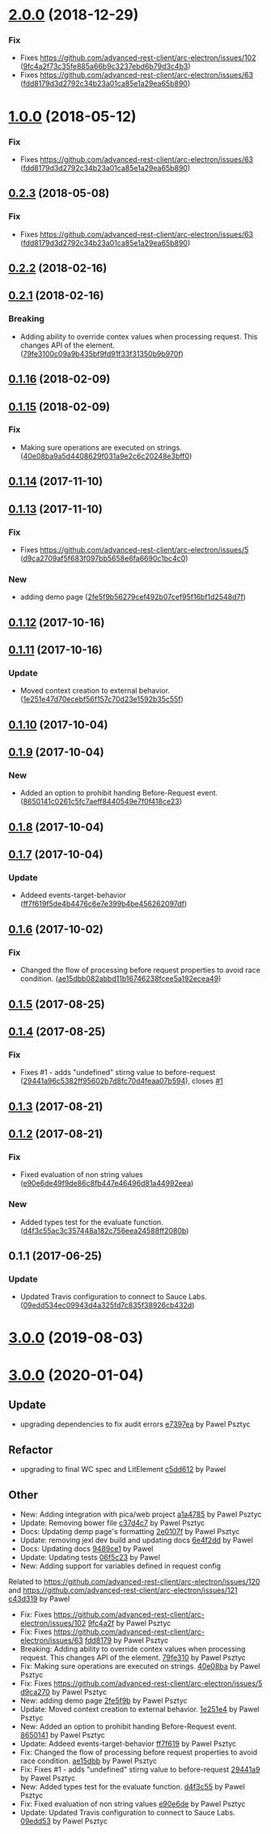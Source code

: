 <a name="2.0.0"></a>
# [2.0.0](https://github.com/advanced-rest-client/variables-evaluator/compare/0.2.1...2.0.0) (2018-12-29)


### Fix

* Fixes https://github.com/advanced-rest-client/arc-electron/issues/102 ([9fc4a2f73c35fe885a66b9c3237ebd6b79d3c4b3](https://github.com/advanced-rest-client/variables-evaluator/commit/9fc4a2f73c35fe885a66b9c3237ebd6b79d3c4b3))
* Fixes https://github.com/advanced-rest-client/arc-electron/issues/63 ([fdd8179d3d2792c34b23a01ca85e1a29ea65b890](https://github.com/advanced-rest-client/variables-evaluator/commit/fdd8179d3d2792c34b23a01ca85e1a29ea65b890))



<a name="1.0.0"></a>
# [1.0.0](https://github.com/advanced-rest-client/variables-evaluator/compare/0.2.1...1.0.0) (2018-05-12)


### Fix

* Fixes https://github.com/advanced-rest-client/arc-electron/issues/63 ([fdd8179d3d2792c34b23a01ca85e1a29ea65b890](https://github.com/advanced-rest-client/variables-evaluator/commit/fdd8179d3d2792c34b23a01ca85e1a29ea65b890))



<a name="0.2.3"></a>
## [0.2.3](https://github.com/advanced-rest-client/variables-evaluator/compare/0.2.1...0.2.3) (2018-05-08)


### Fix

* Fixes https://github.com/advanced-rest-client/arc-electron/issues/63 ([fdd8179d3d2792c34b23a01ca85e1a29ea65b890](https://github.com/advanced-rest-client/variables-evaluator/commit/fdd8179d3d2792c34b23a01ca85e1a29ea65b890))



<a name="0.2.2"></a>
## [0.2.2](https://github.com/advanced-rest-client/variables-evaluator/compare/0.2.1...0.2.2) (2018-02-16)




<a name="0.2.1"></a>
## [0.2.1](https://github.com/advanced-rest-client/variables-evaluator/compare/0.1.16...0.2.1) (2018-02-16)


### Breaking

* Adding ability to override contex values when processing request. This changes API of the element. ([79fe3100c09a9b435bf9fd91f33f31350b9b970f](https://github.com/advanced-rest-client/variables-evaluator/commit/79fe3100c09a9b435bf9fd91f33f31350b9b970f))



<a name="0.1.16"></a>
## [0.1.16](https://github.com/advanced-rest-client/variables-evaluator/compare/0.1.15...0.1.16) (2018-02-09)




<a name="0.1.15"></a>
## [0.1.15](https://github.com/advanced-rest-client/variables-evaluator/compare/0.1.14...0.1.15) (2018-02-09)


### Fix

* Making sure operations are executed on strings. ([40e08ba9a5d4408629f031a9e2c6c20248e3bff0](https://github.com/advanced-rest-client/variables-evaluator/commit/40e08ba9a5d4408629f031a9e2c6c20248e3bff0))



<a name="0.1.14"></a>
## [0.1.14](https://github.com/advanced-rest-client/variables-evaluator/compare/0.1.13...0.1.14) (2017-11-10)




<a name="0.1.13"></a>
## [0.1.13](https://github.com/advanced-rest-client/variables-evaluator/compare/0.1.12...0.1.13) (2017-11-10)


### Fix

* Fixes https://github.com/advanced-rest-client/arc-electron/issues/5 ([d9ca2709af5f683f097bb5658e6fa6690c1bc4c0](https://github.com/advanced-rest-client/variables-evaluator/commit/d9ca2709af5f683f097bb5658e6fa6690c1bc4c0))

### New

* adding demo page ([2fe5f9b56279cef492b07cef95f16bf1d2548d7f](https://github.com/advanced-rest-client/variables-evaluator/commit/2fe5f9b56279cef492b07cef95f16bf1d2548d7f))



<a name="0.1.12"></a>
## [0.1.12](https://github.com/advanced-rest-client/variables-evaluator/compare/0.1.11...0.1.12) (2017-10-16)




<a name="0.1.11"></a>
## [0.1.11](https://github.com/advanced-rest-client/variables-evaluator/compare/0.1.10...0.1.11) (2017-10-16)


### Update

* Moved context creation to external behavior. ([1e251e47d70ecebf56f157c70d23e1592b35c55f](https://github.com/advanced-rest-client/variables-evaluator/commit/1e251e47d70ecebf56f157c70d23e1592b35c55f))



<a name="0.1.10"></a>
## [0.1.10](https://github.com/advanced-rest-client/variables-evaluator/compare/0.1.9...0.1.10) (2017-10-04)




<a name="0.1.9"></a>
## [0.1.9](https://github.com/advanced-rest-client/variables-evaluator/compare/0.1.8...0.1.9) (2017-10-04)


### New

* Added an option to prohibit handing Before-Request event. ([8650141c0261c5fc7aeff8440549e7f0f418ce23](https://github.com/advanced-rest-client/variables-evaluator/commit/8650141c0261c5fc7aeff8440549e7f0f418ce23))



<a name="0.1.8"></a>
## [0.1.8](https://github.com/advanced-rest-client/variables-evaluator/compare/0.1.7...0.1.8) (2017-10-04)




<a name="0.1.7"></a>
## [0.1.7](https://github.com/advanced-rest-client/variables-evaluator/compare/0.1.6...0.1.7) (2017-10-04)


### Update

* Addeed events-target-behavior ([ff7f619f5de4b4476c6e7e399b4be456262097df](https://github.com/advanced-rest-client/variables-evaluator/commit/ff7f619f5de4b4476c6e7e399b4be456262097df))



<a name="0.1.6"></a>
## [0.1.6](https://github.com/advanced-rest-client/variables-evaluator/compare/0.1.4...0.1.6) (2017-10-02)


### Fix

* Changed the flow of processing before request properties to avoid race condition. ([ae15dbb082abbd11b16746238fcee5a192ecea49](https://github.com/advanced-rest-client/variables-evaluator/commit/ae15dbb082abbd11b16746238fcee5a192ecea49))



<a name="0.1.5"></a>
## [0.1.5](https://github.com/advanced-rest-client/variables-evaluator/compare/0.1.4...0.1.5) (2017-08-25)




<a name="0.1.4"></a>
## [0.1.4](https://github.com/advanced-rest-client/variables-evaluator/compare/0.1.3...0.1.4) (2017-08-25)


### Fix

* Fixes #1 - adds "undefined" stirng value to before-request ([29441a96c5382ff95602b7d8fc70d4feaa07b594](https://github.com/advanced-rest-client/variables-evaluator/commit/29441a96c5382ff95602b7d8fc70d4feaa07b594)), closes [#1](https://github.com/advanced-rest-client/variables-evaluator/issues/1)



<a name="0.1.3"></a>
## [0.1.3](https://github.com/advanced-rest-client/variables-evaluator/compare/0.1.2...0.1.3) (2017-08-21)




<a name="0.1.2"></a>
## [0.1.2](https://github.com/advanced-rest-client/variables-evaluator/compare/0.1.1...0.1.2) (2017-08-21)


### Fix

* Fixed evaluation of non string values ([e90e6de49f9de86c8fb447e46496d81a44992eea](https://github.com/advanced-rest-client/variables-evaluator/commit/e90e6de49f9de86c8fb447e46496d81a44992eea))

### New

* Added types test for the evaluate function. ([d4f3c55ac3c357448a182c756eea24588ff2080b](https://github.com/advanced-rest-client/variables-evaluator/commit/d4f3c55ac3c357448a182c756eea24588ff2080b))



<a name="0.1.1"></a>
## 0.1.1 (2017-06-25)


### Update

* Updated Travis configuration to connect to Sauce Labs. ([09edd534ec09943d4a325fd7c835f38926cb432d](https://github.com/advanced-rest-client/variables-evaluator/commit/09edd534ec09943d4a325fd7c835f38926cb432d))



# [3.0.0](https://github.com/advanced-rest-client/variables-evaluator/compare/0.2.1...3.0.0) (2019-08-03)



<a name="3.0.0"></a>
# [3.0.0](https://github.com/advanced-rest-client/variables-evaluator/compare/2.0.0...3.0.0) (2020-01-04)

## Update

* upgrading dependencies to fix audit errors [e7397ea](https://github.com/advanced-rest-client/variables-evaluator/commit/e7397eaed656bcba8c8b64dd6fc78af204b50a68) by Pawel Psztyc


## Refactor

* upgrading to final WC spec and LitElement [c5dd612](https://github.com/advanced-rest-client/variables-evaluator/commit/c5dd6126420451b7dfc2b3db62de65e4d8656c00) by Pawel


## Other

* New: Adding integration with pica/web project
 [a1a4785](https://github.com/advanced-rest-client/variables-evaluator/commit/a1a47851bc8a3a216a2b26dc319078a6ffcec766) by Pawel Psztyc
* Update: Removing bower file
 [c37d4c7](https://github.com/advanced-rest-client/variables-evaluator/commit/c37d4c777a0a9bea34b7df06dc21f543fef6f506) by Pawel Psztyc
* Docs: Updating demp page's formatting
 [2e0107f](https://github.com/advanced-rest-client/variables-evaluator/commit/2e0107fa24b9292f45f08d9a062650a5a2042dd0) by Pawel Psztyc
* Update: removing jexl dev build and updating docs
 [6e4f2dd](https://github.com/advanced-rest-client/variables-evaluator/commit/6e4f2dda8cf57899c063f0082115d9f9a244d91e) by Pawel
* Docs: Updating docs
 [9489ce1](https://github.com/advanced-rest-client/variables-evaluator/commit/9489ce1e2d8acc0106b2879139029ed01a3135c9) by Pawel
* Update: Updating tests
 [06f5c23](https://github.com/advanced-rest-client/variables-evaluator/commit/06f5c23ed637c65d7780264ca83a2ab8c17f63e9) by Pawel
* New: Adding support for variables defined in request config

Related to https://github.com/advanced-rest-client/arc-electron/issues/120
and https://github.com/advanced-rest-client/arc-electron/issues/121
 [c43d319](https://github.com/advanced-rest-client/variables-evaluator/commit/c43d319dab8c417ab842abf4c48f2e85a6ea8e03) by Pawel
* Fix: Fixes https://github.com/advanced-rest-client/arc-electron/issues/102
 [9fc4a2f](https://github.com/advanced-rest-client/variables-evaluator/commit/9fc4a2f73c35fe885a66b9c3237ebd6b79d3c4b3) by Pawel Psztyc
* Fix: Fixes https://github.com/advanced-rest-client/arc-electron/issues/63
 [fdd8179](https://github.com/advanced-rest-client/variables-evaluator/commit/fdd8179d3d2792c34b23a01ca85e1a29ea65b890) by Pawel Psztyc
* Breaking: Adding ability to override contex values when processing request. This changes API of the element.
 [79fe310](https://github.com/advanced-rest-client/variables-evaluator/commit/79fe3100c09a9b435bf9fd91f33f31350b9b970f) by Pawel Psztyc
* Fix: Making sure operations are executed on strings.
 [40e08ba](https://github.com/advanced-rest-client/variables-evaluator/commit/40e08ba9a5d4408629f031a9e2c6c20248e3bff0) by Pawel Psztyc
* Fix: Fixes https://github.com/advanced-rest-client/arc-electron/issues/5
 [d9ca270](https://github.com/advanced-rest-client/variables-evaluator/commit/d9ca2709af5f683f097bb5658e6fa6690c1bc4c0) by Pawel Psztyc
* New: adding demo page
 [2fe5f9b](https://github.com/advanced-rest-client/variables-evaluator/commit/2fe5f9b56279cef492b07cef95f16bf1d2548d7f) by Pawel Psztyc
* Update: Moved context creation to external behavior.
 [1e251e4](https://github.com/advanced-rest-client/variables-evaluator/commit/1e251e47d70ecebf56f157c70d23e1592b35c55f) by Pawel Psztyc
* New: Added an option to prohibit handing Before-Request event.
 [8650141](https://github.com/advanced-rest-client/variables-evaluator/commit/8650141c0261c5fc7aeff8440549e7f0f418ce23) by Pawel Psztyc
* Update: Addeed events-target-behavior
 [ff7f619](https://github.com/advanced-rest-client/variables-evaluator/commit/ff7f619f5de4b4476c6e7e399b4be456262097df) by Pawel Psztyc
* Fix: Changed the flow of processing before request properties to avoid race condition.
 [ae15dbb](https://github.com/advanced-rest-client/variables-evaluator/commit/ae15dbb082abbd11b16746238fcee5a192ecea49) by Pawel Psztyc
* Fix: Fixes #1 - adds "undefined" stirng value to before-request
 [29441a9](https://github.com/advanced-rest-client/variables-evaluator/commit/29441a96c5382ff95602b7d8fc70d4feaa07b594) by Pawel Psztyc
* New: Added types test for the evaluate function.
 [d4f3c55](https://github.com/advanced-rest-client/variables-evaluator/commit/d4f3c55ac3c357448a182c756eea24588ff2080b) by Pawel Psztyc
* Fix: Fixed evaluation of non string values
 [e90e6de](https://github.com/advanced-rest-client/variables-evaluator/commit/e90e6de49f9de86c8fb447e46496d81a44992eea) by Pawel Psztyc
* Update: Updated Travis configuration to connect to Sauce Labs.
 [09edd53](https://github.com/advanced-rest-client/variables-evaluator/commit/09edd534ec09943d4a325fd7c835f38926cb432d) by Pawel Psztyc



